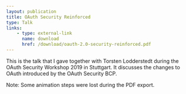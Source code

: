 ```yaml
---
layout: publication
title: OAuth Security Reinforced
type: Talk
links:
    - type: external-link
      name: download
      href: /download/oauth-2.0-security-reinforced.pdf
---
```


This is the talk that I gave together with Torsten Lodderstedt during
the OAuth Security Workshop 2019 in Stuttgart. It discusses the
changes to OAuth introduced by the OAuth Security BCP.

Note: Some animation steps were lost during the PDF export. 
